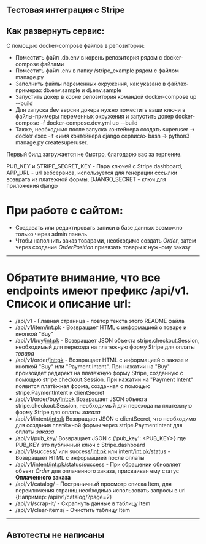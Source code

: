 Тестовая интеграция с Stripe
---
Как развернуть сервис:
---
С помощью docker-compose файлов в репозитории:
* Поместить файл .db.env в корень репозитория рядом с docker-compose файлами
* Поместить файл .env в папку /stripe_example рядом с файлом manage.py
* Заполнить файлы переменных окружения, как указано в файлах-примерах db.env.sample и dj.env.sample
* Запустить докер в корне репозитория командой docker-compose up --build
* Для запуска dev версии докера нужно поместить ваши ключи в файлы-примеры переменных окружения
  и запустить докер docker-compose -f docker-compose.dev.yml up --build
* Также, необходимо после запуска контейнера создать superuser 
  -> docker exec -it <имя контейнера django сервиса> bash -> python3 manage.py createsuperuser.

Первый билд загружается не быстро, благодарю вас за терпение.



PUB_KEY и STRIPE_SECRET_KEY - Пара ключей с Stripe.dashboard, APP_URL - url вебсервиса, используется для генерации сссылки возврата из платежной формы, DJANGO_SECRET - ключ для приложения django

При работе с сайтом:
=====================
* Создавать или редактировать записи в базе данных возможно только через admin панель
* Чтобы наполнить заказ товарами, необходимо создать _Order_, затем через создание _OrderPosition_ привязать товары к нужному заказу
----------------------------------
Обратите внимание, что все endpoints имеют префикс /api/v1. Список и описание url:
=====================
* /api/v1 - Главная страница - повтор текста этого README файла
* /api/v1/item/<int:pk> - Возвращает HTML с информацией о товаре и кнопкой "Buy"
* /api/v1/buy/<int:pk> - Возвращает JSON объекта stripe.checkout.Session, необходимый для перехода на платежную форму Stripe для оплаты _товара_
* /api/v1/order/<int:pk> - Возвращает HTML с информацией о заказе и кнопкой "Buy" или "Payment Intent". При нажатии на "Buy" произойдет редирект на платежную форму Stripe, созданную с помощью stripe.checkout.Session. При нажатии на "Payment Intent" появится платёжная форма, созданная с помощью stripe.PaymentIntent и clientSecret
* /api/v1/order/buy/<int:pk> Возвращает JSON объекта stripe.checkout.Session, необходимый для перехода на платежную форму Stripe для оплаты _заказа_
* /api/v1/intent/<int:pk> Возвращает JSON с clientSecret, что необходимо для создания платёжной формы через stripe.PaymentIntent для оплаты _заказа_
* /api/v1/pub_key/ Возвращает JSON с {'pub_key': <PUB_KEY>} где PUB_KEY это публичный ключ с Stripe.dashboard
* /api/v1/success/ или success/<int:pk> или intent/<int:pk>/status - Возвращает HTML с информацией после оплаты
* /api/v1/intent/<int:pk>/status/success - При обращении обновляет объект _Order_ для оплаченного заказа, присваивая ему статус **Оплаченного заказа**
* /api/v1/catalog/ - Постраничный просмотр списка Item, для переключения страниц необходимо использовать запросы в url {Например: /api/v1/catalog/?page=2}
* /api/v1/scrap-it/ - Скрапнуть данные в таблицу Item
* /api/v1/clear-items/ - Очистить таблицу Item
---
Автотесты не написаны
---


